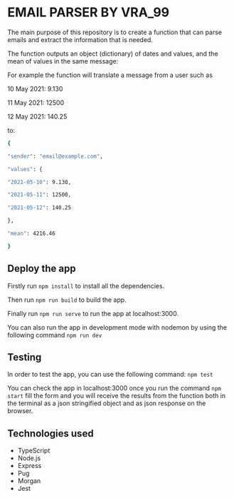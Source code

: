 # EMAIL PARSER BY VRA_99

The main purpose of this repository is to create a function that can parse emails and extract the information that is needed.

The function outputs an object (dictionary) of dates and values, and the mean of values in the same message:

For example the function will translate a message from a user such as 

10 May 2021: 9.130

11 May 2021: 12500

12 May 2021: 140.25

to:

```bash 
{

"sender": "email@example.com",

"values": {

"2021-05-10": 9.130,

"2021-05-11": 12500,

"2021-05-12": 140.25

},

"mean": 4216.46

}
```

## Deploy the app

Firstly run ``` npm install ``` to install all the dependencies.

Then run ``` npm run build ``` to build the app.

Finally run ``` npm run serve ``` to run the app at localhost:3000.

You can also run the app in development mode with nodemon by using the following command ```npm run dev```

## Testing
In order to test the app, you can use the following command:
```npm test```

You can check the app in localhost:3000 once you run the command ```npm start``` fill the form and you will receive the results from the function both in the terminal as a json stringified object and as json response on the browser.

## Technologies used
- TypeScript
- Node.js
- Express
- Pug
- Morgan
- Jest


